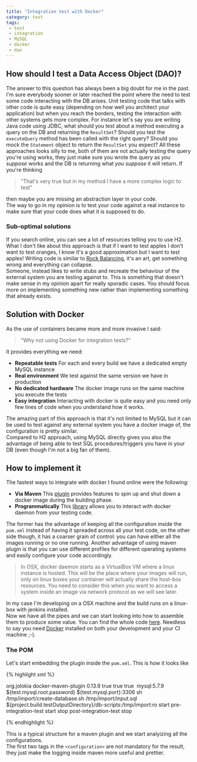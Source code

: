 ```yaml
---
title: "Integration test with Docker"
category: test
tags:
 - test
 - integration
 - MySQL
 - docker
 - dao
---
```


## How should I test a Data Access Object (DAO)? ##

The answer to this question has always been a big doubt for me in the past. I'm sure everybody sooner or later reached the point where the need to test some code interacting with the DB arises. Unit testing code that talks with other code is quite easy (depending on how well you architect your application) but when you reach the borders, testing the interaction with other systems gets more complex. For instance let's say you are writing Java code using JDBC, what should you test about a method executing a query on the DB and returning the `ResultSet`? Should you test the `executeQuery` method has been called with the right query? Should you mock the `Statement` object to return the `ResultSet` you expect? All these approaches looks silly to me, both of them are not actually testing the query you're using works, they just make sure you wrote the query as _you suppose_ works and the DB is returning what _you suppose_ it will return. If you're thinking

> "That's very
true but in my method I have a more complex logic to test"

then maybe you are missing an abstraction layer in your code.   
The way to go in my opinion is to test your code against a real instance to make sure that your code does what it is supposed to do.


### Sub-optimal solutions ###

If you search online, you can see a lot of resources telling you to use H2. What I don't like about this approach is that if I want to test apples I don't want to test oranges, I know it's a good approximation but I want to test apples! Writing code is similar to [Rock Balancing](https://en.wikipedia.org/wiki/Rock_balancing), it's an art, get something wrong and everything can collapse.   
Someone, instead likes to write stubs and recreate the behaviour of the external system you are testing against to. This is something that doesn't make sense in my opinion apart for really sporadic cases. You should focus more on implementing something new rather than implementing something that already exists.

## Solution with Docker ##

As the use of containers became more and more invasive I said:

>"Why not using Docker for integration tests?"

It provides everything we need:

- __Repeatable tests__ For each and every build we have a dedicated empty MySQL instance
- __Real environment__ We test against the same version we have in production
- __No dedicated hardware__ The docker image runs on the same machine you execute the tests 
- __Easy integration__ Interacting with docker is quite easy and you need only few lines of code when you understand how it works.

The amazing part of this approach is that it's not limited to MySQL but it can be used to test against any external system you have a docker image of, the configuration is pretty similar.   
Compared to H2 approach, using MySQL directly gives you also the advantage of being able to test SQL procedures/triggers you have in your DB (even though I'm not a big fan of them).

## How to implement it ##

The fastest ways to integrate with docker I found online were the following:

- __Via Maven__ This [plugin](https://github.com/rhuss/docker-maven-plugin) provides features to spin up and shut down a docker image during the building phase.
- __Programmatically__ This [library](https://github.com/shazam/tocker) allows you to interact with docker daemon from your testing code. 

The former has the advantage of keeping all the configuration inside the `pom.xml` instead of having it spreaded across all your test code, on the other side though, it has a coarser grain of control: you can have either all the images running or no one running. Another advantage of using maven plugin is that you can use different profiles for different operating systems and easily configure your code accordingly.

> In OSX, docker daemon starts as a VirtualBox VM where a linux instance is hosted. This will be the place where your images will run, only on linux boxes your container will actually share the host-box resources. You need to consider this when you want to access a system inside an image via network protocol as we will see later.

In my case I'm developing on a OSX machine and the build runs on a linux-box with jenkins installed.   
Now we have all the pipes and we can start looking into how to assemble them to produce some value. You can find the whole code [here](https://github.com/VisualDNA/DockerIT). Needless to say you need [Docker](https://www.docker.com/) installed on both your development and your CI machine ;-).

### The POM ###

Let's start embedding the plugin inside the `pom.xml`. This is how it looks like

{% highlight xml %}

<plugin>
  <groupId>org.jolokia</groupId>
  <artifactId>docker-maven-plugin</artifactId>
  <version>0.13.6</version>
  <configuration>
   	<useColor>true</useColor>
	<verbose>true</verbose>
	<removeVolumes>true</removeVolumes>
	<images>
	  <image>
	    <name>mysql:5.7.9</name>
	    <run>
		  <env>
		  <MYSQL_ROOT_PASSWORD>
		    ${test.mysql.root.password}
		  </MYSQL_ROOT_PASSWORD>
		  </env>
		  <ports>
		    <port>${test.mysql.port}:3306</port>
		  </ports>
		  <wait>
		    <exec>
		      <postStart>
			    sh /tmp/import/create-database.sh /tmp/import/input.sql
			  </postStart>
		    </exec>
	      </wait>
		  <volumes>
		    <bind>
		      <volume>
			    ${project.build.testOutputDirectory}/db-scripts:/tmp/import:ro
			  </volume>
		    </bind>
		  </volumes>
	    </run>
	  </image>
    </images>
  </configuration>
  <executions>
	<execution>
	  <id>start</id>
	  <phase>pre-integration-test</phase>
	  <goals>
	    <goal>start</goal>
	  </goals>
	</execution>
	<execution>
	  <id>stop</id>
	  <phase>post-integration-test</phase>
	  <goals>
	    <goal>stop</goal>
	  </goals>
	</execution>
  </executions>
</plugin>

{% endhighlight %}

This is a typical structure for a maven plugin and we start analyizing all the configurations.   
The first two tags in the `<configuration>` are not mandatory for the result, they just make the logging inside maven more useful and prettier.
